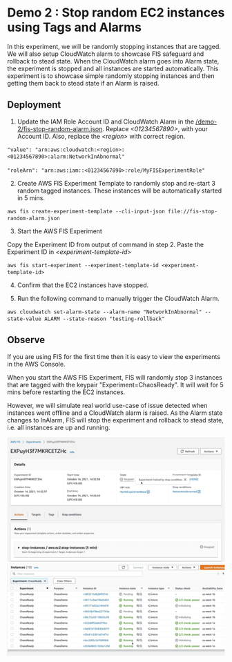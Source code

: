 
# Demo 2 : Stop random EC2 instances using Tags and Alarms 

In this experiment, we will be randomly stopping instances that are tagged. We will also setup CloudWatch alarm to showcase FIS safeguard and rollback to stead state. When the CloudWatch alarm goes into Alarm state, the experiment is stopped and all instances are started automatically. This experiment is to showcase simple randomly stopping instances and then getting them back to stead state if an Alarm is raised. 

## Deployment

1. Update the IAM Role Account ID and CloudWatch Alarm in the [/demo-2/fis-stop-random-alarm.json](fis-stop-random-alarm.json). Replace _\<01234567890\>_, with your Account ID. Also, replace the _\<region\>_ with correct region.

```
"value": "arn:aws:cloudwatch:<region>:<01234567890>:alarm:NetworkInAbnormal"

"roleArn": "arn:aws:iam::<01234567890>:role/MyFISExperimentRole"

```

2. Create AWS FIS Experiment Template to randomly stop and re-start 3 random tagged instances. These instances will be automatically started in 5 mins. 

```
aws fis create-experiment-template --cli-input-json file://fis-stop-random-alarm.json
```

3. Start the AWS FIS Experiment

Copy the Experiment ID from output of command in step 2. Paste the Experiment ID in _\<experiment-template-id\>_

```
aws fis start-experiment --experiment-template-id <experiment-template-id>
```

4. Confirm that the EC2 instances have stopped.
 
5. Run the following command to manually trigger the CloudWatch Alarm. 

```
aws cloudwatch set-alarm-state --alarm-name "NetworkInAbnormal" --state-value ALARM --state-reason "testing-rollback" 
``` 


## Observe

If you are using FIS for the first time then it is easy to view the experiments in the AWS Console. 

When you start the AWS FIS Experiment, FIS will randomly stop 3 instances that are tagged with the keypair "Experiment=ChaosReady". It will wait for 5 mins before restarting the EC2 instances. 

However, we will simulate real world use-case of issue detected when instances went offline and a CloudWatch alarm is raised. As the Alarm state changes to InAlarm, FIS will stop the experiment and rollback to stead state, i.e. all instances are up and running.

![Experiment stopped by alarm](../demo2-experiment-stopped.png)
![Instances running](../demo2-instances-running.png)
